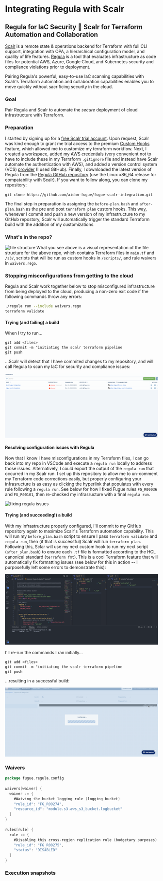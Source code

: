 # Integrating Regula with Scalr
## Regula for IaC Security :handshake: Scalr for Terraform Automation and Collaboration

[Scalr](https://www.scalr.com/home-navattic) is a remote state & operations backend for Terraform with full CLI support, integration with OPA, a hierarchical configuration model, and quality of life features. [Regula](https://regula.dev/index.html) is a tool that evaluates infrastructure as code files for potential AWS, Azure, Google Cloud, and Kubernetes security and compliance violations prior to deployment.

Pairing Regula's powerful, easy-to-use IaC scanning capabilities with Scalr's Terraform automation and collaboration capabilities enables you to move quickly without sacrificing security in the cloud.

### Goal
Pair Regula and Scalr to automate the *secure* deployment of cloud infrastructure with Terraform.

### Preparation
I started by signing up for a [free Scalr trial account](https://scalr.io/#/public/signup). Upon request, Scalr was kind enough to grant me trial access to the premium [Custom Hooks](https://docs.scalr.com/en/latest/workspaces.html#custom-hooks) feature, which allowed me to customize my terraform workflow. Next, I created a [workspace](https://docs.scalr.com/en/latest/workspaces.html#create-workspace), added my [AWS credentials](https://docs.scalr.com/en/latest/cloud_credentials.html#provider-credentials) (very convenient not to have to include these in my Terraform `.gitignore` file and instead have Scalr automate the authentication with AWS), and added a version control system (VCS) [provider](https://docs.scalr.com/en/latest/vcs_providers.html#vcs-providers) (I used GitHub). Finally, I downloaded the latest version of Regula from the [Regula GitHub repository](https://github.com/fugue/regula/releases) (use the Linux x86_64 release for compatability with Scalr). If you want to follow along, you can clone my repository:

```git clone https://github.com/aidan-fugue/fugue-scalr-integration.git```

The final step in preparation is assigning the `before-plan.bash` and `after-plan.bash` as the pre and post `terraform plan` custom hooks.
This way, whenever I commit and push a new version of my infrastructure to my GitHub repostory, Scalr will automatically trigger the standard Terraform build with the addition of my customizations.

### What's in the repo?
![file structure](/img/tree.png "file structure")
What you see above is a visual representation of the file structure for the above repo, which contains Terraform files in `main.tf` and `/s3/`, scripts that will be run as custom hooks in `/scripts/`, and rule waivers in `waivers.rego`.

### Stopping misconfigurations from getting to the cloud
Regula and Scalr work together below to stop misconfigured infrastructure from being deployed to the cloud, producing a non-zero exit code if the following commands throw any errors:
```bash
./regula run --include waivers.rego
terraform validate
```

#### Trying (and failing) a build
When I try to run...
```
git add <files>
git commit -m "initiating the scalr terraform pipeline
git push
```
...Scalr will detect that I have commited changes to my repository, and will call Regula to scan my IaC for security and compliance issues:

![failed build](/img/failed_build.gif "failed build")

#### Resolving configuration issues with Regula

Now that I know I have misconfigurations in my Terraform files, I can go back into my repo in VSCode and execute a `regula run` locally to address those issues.
Alternatively, I could export the output of the `regula run` that occurred in my Scalr run.
I set up this repository to allow me to un-comment my Terraform code corrections easily, but properly configuring your infrasructure is as easy as clicking the hyperlink that populates with every rule following a `regula run`.
See below for how I fixed Fugue rules `FG_R00036` and `FG_R00101`, then re-checked my infrasructure with a final `regula run`.

![fixing regula issues](/img/fixing_issues.gif "fixing issues")

#### Trying (and succeeding!) a build

With my infrastructure properly configured, I'll commit to my GitHub repository again to maximize Scalr's Terraform automation capability.
This will run my `before_plan.bash` script to ensure I pass `terraform validate` and `regula run`, then (if that is successful) Scalr will run `terraform plan`.
Following this, Sclar will use my next custom hook to run my next script (`after_plan.bash`) to ensure each `.tf` file is formatted according to the HCL canonical standard (`terraform fmt`).
This is a cool Terraform feature that will automatically fix formatting issues (see below for this in action -- I purposefully left some errors to demonstrate this):

![terraform fmt](/img/terraform_fmt.gif "proper .tf formatting")

I'll re-run the commands I ran initially...
```
git add <files>
git commit -m "initiating the scalr terraform pipeline
git push
```
...resulting in a successful build:

![successful build](/img/successful_build.gif "successful build")

### Waivers
```go
package fugue.regula.config

waivers[waiver] {
  waiver := {
    #Waiving the bucket logging rule (logging bucket)
    "rule_id": "FG_R00274",
    "resource_id": "module.s3.aws_s3_bucket.logbucket"
  }
}

rules[rule] {
  rule := {
    #Disabling this cross-region replication rule (budgetary purposes)
    "rule_id": "FG_R00275",
    "status": "DISABLED"
  }
}
```

### Execution snapshots